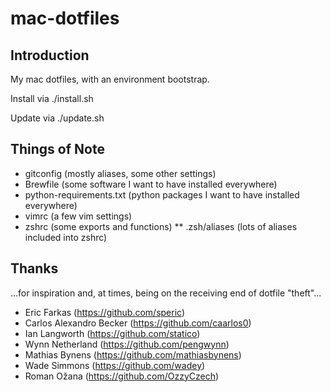 # mac-dotfiles

## Introduction

My mac dotfiles, with an environment bootstrap. 

Install via ./install.sh

Update via ./update.sh

## Things of Note

* gitconfig (mostly aliases, some other settings)
* Brewfile (some software I want to have installed everywhere)
* python-requirements.txt (python packages I want to have installed everywhere)
* vimrc (a few vim settings)
* zshrc (some exports and functions)
** .zsh/aliases (lots of aliases included into zshrc)

## Thanks

...for inspiration and, at times, being on the receiving end of dotfile "theft"...

* Eric Farkas (https://github.com/speric)
* Carlos Alexandro Becker (https://github.com/caarlos0)
* Ian Langworth (https://github.com/statico)
* Wynn Netherland (https://github.com/pengwynn)
* Mathias Bynens (https://github.com/mathiasbynens)
* Wade Simmons (https://github.com/wadey)
* Roman Ožana (https://github.com/OzzyCzech)
